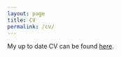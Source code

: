 ```yaml
---
layout: page
title: CV
permalink: /cv/
---
```


My up to date CV can be found [here](https://drive.google.com/file/d/14IF2YKd1UJmhYftpJ4-T2sjdm_8WRgMz/view?usp=sharing).
